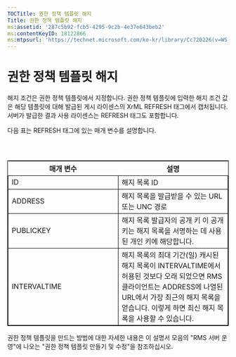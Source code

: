 ```yaml
---
TOCTitle: 권한 정책 템플릿 해지
Title: 권한 정책 템플릿 해지
ms:assetid: '287c5b92-fcb5-4295-9c2b-4e37e643beb2'
ms:contentKeyID: 18122866
ms:mtpsurl: 'https://technet.microsoft.com/ko-kr/library/Cc720226(v=WS.10)'
---
```


권한 정책 템플릿 해지
=====================

해지 조건은 권한 정책 템플릿에서 지정합니다. 권한 정책 템플릿에 입력한 해지 조건 값은 해당 템플릿에 대해 발급된 게시 라이센스의 XrML REFRESH 태그에서 캡처됩니다. 서버가 발급한 결과 사용 라이센스는 REFRESH 태그도 포함합니다.

다음 표는 REFRESH 태그에 있는 매개 변수를 설명합니다.

###  

 
<table style="border:1px solid black;">
<colgroup>
<col width="50%" />
<col width="50%" />
</colgroup>
<thead>
<tr class="header">
<th>매개 변수</th>
<th>설명</th>
</tr>
</thead>
<tbody>
<tr class="odd">
<td style="border:1px solid black;">ID</td>
<td style="border:1px solid black;">해지 목록 ID</td>
</tr>
<tr class="even">
<td style="border:1px solid black;">ADDRESS</td>
<td style="border:1px solid black;">해지 목록을 발급받을 수 있는 URL 또는 UNC 경로</td>
</tr>
<tr class="odd">
<td style="border:1px solid black;">PUBLICKEY</td>
<td style="border:1px solid black;">해지 목록 발급자의 공개 키 이 공개 키는 해지 목록을 서명하는 데 사용된 개인 키에 해당합니다.</td>
</tr>
<tr class="even">
<td style="border:1px solid black;">INTERVALTIME</td>
<td style="border:1px solid black;">해지 목록의 최대 기간(일) 캐시된 해지 목록이 INTERVALTIME에서 허용된 것보다 오래 되었으면 RMS 클라이언트는 ADDRESS에 나열된 URL에서 가장 최근의 해지 목록을 얻습니다. 이렇게 하면 최신 해지 목록을 사용할 수 있습니다.</td>
</tr>
</tbody>
</table>
  
권한 정책 템플릿을 만드는 방법에 대한 자세한 내용은 이 설명서 모음의 "RMS 서버 운영"에 나오는 "권한 정책 템플릿 만들기 및 수정"을 참조하십시오.
